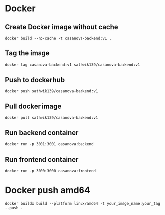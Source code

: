 # Docker

## Create Docker image without cache
    docker build --no-cache -t casanova-backend:v1 .

## Tag the image
    docker tag casanova-backend:v1 sathwik139/casanova-backend:v1

## Push to dockerhub
    docker push sathwik139/casanova-backend:v1

## Pull docker image
    docker pull sathwik139/casanova-backend:v1

## Run backend container
    docker run -p 3001:3001 casanova:backend

## Run frontend container
    docker run -p 3000:3000 casanova:frontend

# Docker push amd64
    docker buildx build --platform linux/amd64 -t your_image_name:your_tag --push .






